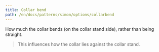 ```yaml
---
title: Collar bend
path: /en/docs/patterns/simon/options/collarbend
---
```


How much the collar bends (on the collar stand side), rather than being straight.

> This influences how the collar lies against the collar stand.